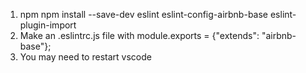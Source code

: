 1. npm npm install --save-dev eslint eslint-config-airbnb-base eslint-plugin-import
2. Make an .eslintrc.js file with module.exports = {"extends": "airbnb-base"};
3. You may need to restart vscode

